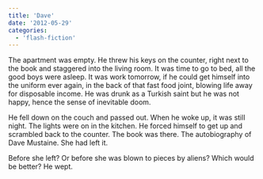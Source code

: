 ```yaml
---
title: 'Dave'
date: '2012-05-29'
categories:
  - 'flash-fiction'
---
```


The apartment was empty. He threw his keys on the counter, right next to the
book and staggered into the living room. It was time to go to bed, all the good
boys were asleep. It was work tomorrow, if he could get himself into the uniform
ever again, in the back of that fast food joint, blowing life away for
disposable income. He was drunk as a Turkish saint but he was not happy, hence
the sense of inevitable doom.

<!-- truncate -->


He fell down on the couch and passed out. When he woke up, it was still night.
The lights were on in the kitchen. He forced himself to get up and scrambled
back to the counter. The book was there. The autobiography of Dave Mustaine. She
had left it.

Before she left? Or before she was blown to pieces by aliens? Which would be
better? He wept.
